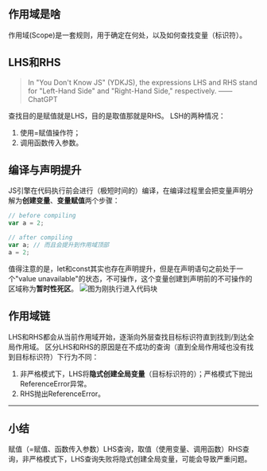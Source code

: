 ## 作用域是啥
作用域(Scope)是一套规则，用于确定在何处，以及如何查找变量（标识符）。

## LHS和RHS

>In "You Don't Know JS" (YDKJS), the expressions LHS and RHS stand for "Left-Hand Side" and "Right-Hand Side," respectively. 
>——ChatGPT

查找目的是赋值就是LHS，目的是取值那就是RHS。
LSH的两种情况：
1. 使用=赋值操作符；
2. 调用函数传入参数。

## 编译与声明提升
JS引擎在代码执行前会进行（极短时间的）编译，在编译过程里会把变量声明分解为**创建变量**、**变量赋值**两个步骤：
``` javascript
// before compiling
var a = 2;

// after compiling
var a; // 而且会提升到作用域顶部
a = 2;
```
值得注意的是，let和const其实也存在声明提升，但是在声明语句之前处于一个"value unavailable"的状态，不可操作，这个变量创建到声明前的不可操作的区域称为**暂时性死区**。
![图为刚执行进入代码块](https://tazdingo-images.oss-cn-hongkong.aliyuncs.com/tazdingo-images20240731110652.png)



## 作用域链
LHS和RHS都会从当前作用域开始，逐渐向外层查找目标标识符直到找到/到达全局作用域。
区分LHS和RHS的原因是在不成功的查询（直到全局作用域也没有找到目标标识符）下行为不同：
1. 非严格模式下，LHS将**隐式创建全局变量**（目标标识符的）；严格模式下抛出ReferenceError异常。
2. RHS抛出ReferenceError。

---

## 小结
赋值（=赋值、函数传入参数）LHS查询，取值（使用变量、调用函数）RHS查询，非严格模式下，LHS查询失败将隐式创建全局变量，可能会导致严重问题。